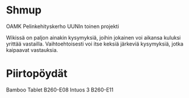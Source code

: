 Shmup
=====

OAMK Pelinkehityskerho UUNIn toinen projekti

Wikissä on paljon ainakin kysymyksiä, joihin jokainen voi aikansa kuluksi yrittää vastailla. Vaihtoehtoisesti voi itse keksiä järkeviä kysymyksiä, jotka kaipaavat vastauksia.


Piirtopöydät
============

Bamboo Tablet B260-E08
Intuos 3 B260-E11
